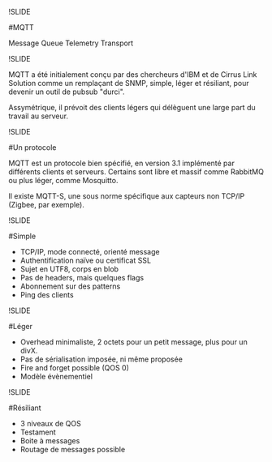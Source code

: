 !SLIDE

#MQTT

Message Queue Telemetry Transport

!SLIDE

MQTT a été initialement conçu par des chercheurs d'IBM et de Cirrus Link Solution comme un remplaçant de SNMP, simple, léger et résiliant, pour devenir un outil de pubsub "durci".

Assymétrique, il prévoit des clients légers qui délèguent une large part du travail au serveur.

!SLIDE

#Un protocole

MQTT est un protocole bien spécifié, en version 3.1 implémenté par différents clients et serveurs.
Certains sont libre et massif comme RabbitMQ ou plus léger, comme Mosquitto.

Il existe MQTT-S, une sous norme spécifique aux capteurs non TCP/IP (Zigbee, par exemple).

!SLIDE

#Simple

* TCP/IP, mode connecté, orienté message
* Authentification naïve ou certificat SSL
* Sujet en UTF8, corps en blob
* Pas de headers, mais quelques flags
* Abonnement sur des patterns
* Ping des clients

!SLIDE

#Léger

* Overhead minimaliste, 2 octets pour un petit message, plus pour un divX.
* Pas de sérialisation imposée, ni même proposée
* Fire and forget possible (QOS 0)
* Modèle évènementiel

!SLIDE

#Résiliant

* 3 niveaux de QOS
* Testament
* Boite à messages
* Routage de messages possible
